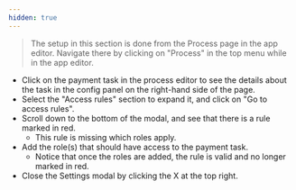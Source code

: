 ```yaml
---
hidden: true
---
```


> The setup in this section is done from the Process page in the app editor. Navigate there by clicking on "Process"
> in the top menu while in the app editor.

- Click on the payment task in the process editor to see the details about the task in the config panel on the right-hand
  side of the page.
- Select the "Access rules" section to expand it, and click on "Go to access rules".
- Scroll down to the bottom of the modal, and see that there is a rule marked in red.
  - This rule is missing which roles apply.
- Add the role(s) that should have access to the payment task.
  - Notice that once the roles are added, the rule is valid and no longer marked in red.
- Close the Settings modal by clicking the X at the top right.
